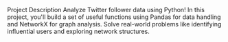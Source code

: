 Project Description
Analyze Twitter follower data using Python! In this project, you'll build a set of useful functions using Pandas for data handling and NetworkX for graph analysis. Solve real-world problems like identifying influential users and exploring network structures.
